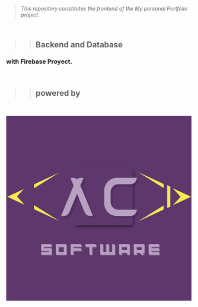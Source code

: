 > _This repository constitutes the frontend of the My personal Portfolio project._

&nbsp;

> > ## Backend and Database

### with Firebase Proyect.

&nbsp;

> > ## **powered by**

&nbsp;

[![eng-aac](src/assets/img/ac-logo.png)](github.com/eng-aac/)